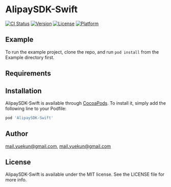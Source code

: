 # AlipaySDK-Swift

[![CI Status](https://img.shields.io/travis/mail.yuekun@gmail.com/AlipaySDK-Swift.svg?style=flat)](https://travis-ci.org/mail.yuekun@gmail.com/AlipaySDK-Swift)
[![Version](https://img.shields.io/cocoapods/v/AlipaySDK-Swift.svg?style=flat)](https://cocoapods.org/pods/AlipaySDK-Swift)
[![License](https://img.shields.io/cocoapods/l/AlipaySDK-Swift.svg?style=flat)](https://cocoapods.org/pods/AlipaySDK-Swift)
[![Platform](https://img.shields.io/cocoapods/p/AlipaySDK-Swift.svg?style=flat)](https://cocoapods.org/pods/AlipaySDK-Swift)

## Example

To run the example project, clone the repo, and run `pod install` from the Example directory first.

## Requirements

## Installation

AlipaySDK-Swift is available through [CocoaPods](https://cocoapods.org). To install
it, simply add the following line to your Podfile:

```ruby
pod 'AlipaySDK-Swift'
```

## Author

mail.yuekun@gmail.com, mail.yuekun@gmail.com

## License

AlipaySDK-Swift is available under the MIT license. See the LICENSE file for more info.
